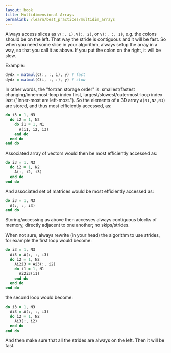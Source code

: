 ```yaml
---
layout: book
title: Multidimensional Arrays
permalink: /learn/best_practices/multidim_arrays
---
```


Always access slices as `V(:, 1)`, `V(:, 2)`, or `V(:, :, 1)`, e.g. the
colons should be on the left. That way the stride is contiguous and it
will be fast. So when you need some slice in your algorithm, always
setup the array in a way, so that you call it as above. If you put the
colon on the right, it will be slow.

Example:

``` fortran
dydx = matmul(C(:, :, i), y) ! fast
dydx = matmul(C(i, :, :), y) ! slow
```

In other words, the "fortran storage order" is: smallest/fastest
changing/innermost-loop index first, largest/slowest/outermost-loop
index last ("Inner-most are left-most."). So the elements of a 3D array
`A(N1,N2,N3)` are stored, and thus most efficiently accessed, as:

``` fortran
do i3 = 1, N3
  do i2 = 1, N2
    do i1 = 1, N1
      A(i1, i2, i3)
    end do
  end do
end do
```

Associated array of vectors would then be most efficiently accessed as:

``` fortran
do i3 = 1, N3
  do i2 = 1, N2
    A(:, i2, i3)
  end do
end do
```

And associated set of matrices would be most efficiently accessed as:

``` fortran
do i3 = 1, N3
  A(:, :, i3)
end do
```

Storing/accessing as above then accesses always contiguous blocks of
memory, directly adjacent to one another; no skips/strides.

When not sure, always rewrite (in your head) the algorithm to use
strides, for example the first loop would become:

``` fortran
do i3 = 1, N3
  Ai3 = A(:, :, i3)
  do i2 = 1, N2
    Ai2i3 = Ai3(:, i2)
    do i1 = 1, N1
      Ai2i3(i1)
    end do
  end do
end do
```

the second loop would become:

``` fortran
do i3 = 1, N3
  Ai3 = A(:, :, i3)
  do i2 = 1, N2
    Ai3(:, i2)
  end do
end do
```

And then make sure that all the strides are always on the left. Then it
will be fast.
